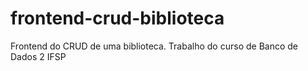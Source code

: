 # frontend-crud-biblioteca
Frontend do CRUD de uma biblioteca. Trabalho do curso de Banco de Dados 2 IFSP
